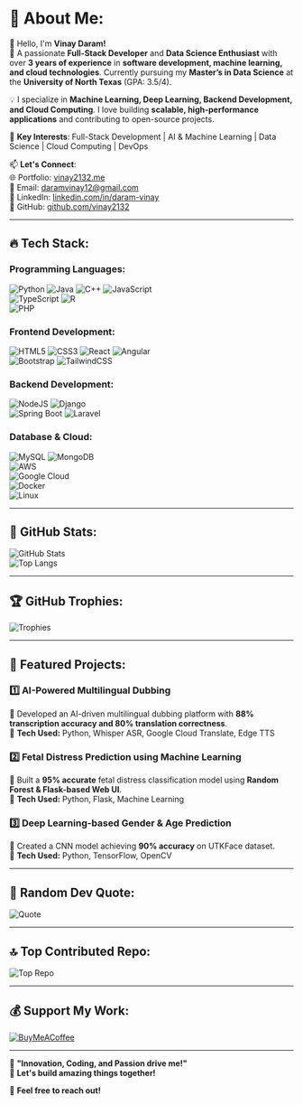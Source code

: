# 💫 About Me:
👋 Hello, I'm **Vinay Daram!**  
🚀 A passionate **Full-Stack Developer** and **Data Science Enthusiast** with over **3 years of experience** in **software development, machine learning, and cloud technologies**. Currently pursuing my **Master’s in Data Science** at the **University of North Texas** (GPA: 3.5/4).  

💡 I specialize in **Machine Learning, Deep Learning, Backend Development, and Cloud Computing**. I love building **scalable, high-performance applications** and contributing to open-source projects.  

🎯 **Key Interests**: Full-Stack Development | AI & Machine Learning | Data Science | Cloud Computing | DevOps  

📫 **Let's Connect**:  
🌐 Portfolio: [vinay2132.me](https://vinay2132.me)  
📧 Email: daramvinay12@gmail.com  
💼 LinkedIn: [linkedin.com/in/daram-vinay](https://linkedin.com/in/daram-vinay)  
🐙 GitHub: [github.com/vinay2132](https://github.com/vinay2132)  

---

## 🔥 Tech Stack:

### Programming Languages:
![Python](https://img.shields.io/badge/Python-%233367A0.svg?style=for-the-badge&logo=python&logoColor=ffdd54) 
![Java](https://img.shields.io/badge/Java-%23ED8B00.svg?style=for-the-badge&logo=openjdk&logoColor=white) 
![C++](https://img.shields.io/badge/C%2B%2B-%2300599C.svg?style=for-the-badge&logo=c%2B%2B&logoColor=white) 
![JavaScript](https://img.shields.io/badge/javascript-%23323330.svg?style=for-the-badge&logo=javascript&logoColor=%23F7DF1E)  
![TypeScript](https://img.shields.io/badge/typescript-%23007ACC.svg?style=for-the-badge&logo=typescript&logoColor=white) 
![R](https://img.shields.io/badge/R-%23276DC3.svg?style=for-the-badge&logo=r&logoColor=white)  
![PHP](https://img.shields.io/badge/php-%23777BB4.svg?style=for-the-badge&logo=php&logoColor=white) 

### Frontend Development:
![HTML5](https://img.shields.io/badge/html5-%23E34F26.svg?style=for-the-badge&logo=html5&logoColor=white) 
![CSS3](https://img.shields.io/badge/css3-%231572B6.svg?style=for-the-badge&logo=css3&logoColor=white) 
![React](https://img.shields.io/badge/react-%2320232a.svg?style=for-the-badge&logo=react&logoColor=%2361DAFB) 
![Angular](https://img.shields.io/badge/angular-%23DD0031.svg?style=for-the-badge&logo=angular&logoColor=white)  
![Bootstrap](https://img.shields.io/badge/bootstrap-%238511FA.svg?style=for-the-badge&logo=bootstrap&logoColor=white) 
![TailwindCSS](https://img.shields.io/badge/tailwindcss-%2338B2AC.svg?style=for-the-badge&logo=tailwind-css&logoColor=white) 

### Backend Development:
![NodeJS](https://img.shields.io/badge/node.js-6DA55F?style=for-the-badge&logo=node.js&logoColor=white) 
![Django](https://img.shields.io/badge/Django-%23092E20.svg?style=for-the-badge&logo=django&logoColor=white)  
![Spring Boot](https://img.shields.io/badge/springboot-%236DB33F.svg?style=for-the-badge&logo=springboot&logoColor=white) 
![Laravel](https://img.shields.io/badge/laravel-%23FF2D20.svg?style=for-the-badge&logo=laravel&logoColor=white)  

### Database & Cloud:
![MySQL](https://img.shields.io/badge/mysql-%2300000f.svg?style=for-the-badge&logo=mysql&logoColor=white) 
![MongoDB](https://img.shields.io/badge/MongoDB-%234ea94b.svg?style=for-the-badge&logo=mongodb&logoColor=white)  
![AWS](https://img.shields.io/badge/AWS-%23FF9900.svg?style=for-the-badge&logo=amazon-aws&logoColor=white)  
![Google Cloud](https://img.shields.io/badge/GCP-%234285F4.svg?style=for-the-badge&logo=google-cloud&logoColor=white)  
![Docker](https://img.shields.io/badge/docker-%230db7ed.svg?style=for-the-badge&logo=docker&logoColor=white)  
![Linux](https://img.shields.io/badge/Linux-FCC624?style=for-the-badge&logo=linux&logoColor=black)  

---

## 🚀 GitHub Stats:
![GitHub Stats](https://github-readme-stats.vercel.app/api?username=vinay2132&theme=react&hide_border=false&include_all_commits=true&count_private=true)  
![Top Langs](https://github-readme-stats.vercel.app/api/top-langs/?username=vinay2132&theme=react&hide_border=false&include_all_commits=true&count_private=true&layout=compact)  

---

## 🏆 GitHub Trophies:
![Trophies](https://github-profile-trophy.vercel.app/?username=vinay2132&theme=dark_dimmed&no-frame=false&no-bg=true&margin-w=4)  

---

## 🎯 Featured Projects:
### 1️⃣ **AI-Powered Multilingual Dubbing**  
🔹 Developed an AI-driven multilingual dubbing platform with **88% transcription accuracy and 80% translation correctness**.  
🔹 **Tech Used:** Python, Whisper ASR, Google Cloud Translate, Edge TTS  

### 2️⃣ **Fetal Distress Prediction using Machine Learning**  
🔹 Built a **95% accurate** fetal distress classification model using **Random Forest & Flask-based Web UI**.  
🔹 **Tech Used:** Python, Flask, Machine Learning  

### 3️⃣ **Deep Learning-based Gender & Age Prediction**  
🔹 Created a CNN model achieving **90% accuracy** on UTKFace dataset.  
🔹 **Tech Used:** Python, TensorFlow, OpenCV  

---

## 📝 Random Dev Quote:
![Quote](https://quotes-github-readme.vercel.app/api?type=horizontal&theme=radical)  

---

## 🔝 Top Contributed Repo:
![Top Repo](https://github-contributor-stats.vercel.app/api?username=vinay2132&limit=5&theme=dark&combine_all_yearly_contributions=true)  

---

## 💰 Support My Work:
[![BuyMeACoffee](https://img.shields.io/badge/Buy%20Me%20a%20Coffee-ffdd00?style=for-the-badge&logo=buy-me-a-coffee&logoColor=black)](https://www.buymeacoffee.com/vinay2132)  

---

🔹 **"Innovation, Coding, and Passion drive me!"**  
🔹 **Let's build amazing things together!**  

🚀 **Feel free to reach out!**  
